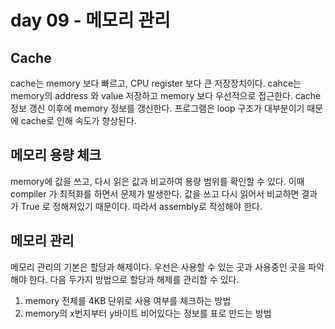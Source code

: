 # day 09 - 메모리 관리

## Cache

cache는 memory 보다 빠르고, CPU register 보다 큰 저장장치이다.
cahce는 memory의 address 와 value 저장하고 memory 보다 우선적으로 접근한다.
cache 정보 갱신 이후에 memory 정보를 갱신한다.
프로그램은 loop 구조가 대부분이기 때문에 cache로 인해 속도가 향상된다.

## 메모리 용량 체크

memory에 값을 쓰고, 다시 읽은 값과 비교하여 용량 범위를 확인할 수 있다.
이때 compiler 가 최적화를 하면서 문제가 발생한다.
값을 쓰고 다시 읽어서 비교하면 결과가 True 로 정해져있기 때문이다.
따라서 assembly로 작성해야 한다.

## 메모리 관리

메모리 관리의 기본은 할당과 해제이다.
우선은 사용할 수 있는 곳과 사용중인 곳을 파악해야 한다.
다음 두가지 방법으로 할당과 해제를 관리할 수 있다.

1. memory 전체를 4KB 단위로 사용 여부를 체크하는 방법
1. memory의 x번지부터 y바이트 비어있다는 정보를 표로 만드는 방법
